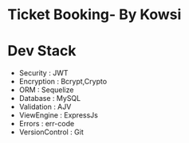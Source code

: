 <div>
<!-- <img src="https://ik.imagekit.io/bfzb9z4tav/Client-logo/HEBOO_LOGO-11_dyr-r_0UhyZ.svg?ik-sdk-version=javascript-1.4.3&updatedAt=1642583519773" width="300px"> -->

</div>

<div>
<h1>Ticket Booking- By Kowsi</h1>
</div>

<!-- <li> -->
<!-- <a href="https://www.getpostman.com/collections/f84690e410d536265cb4" target="_blank">API EndPoints</a> -->
<!-- </li> -->
</ul>

<h1>Dev Stack</h1>

- Security : JWT
- Encryption : Bcrypt,Crypto
- ORM : Sequelize
- Database : MySQL
- Validation : AJV
- ViewEngine : ExpressJs
- Errors : err-code
- VersionControl : Git
